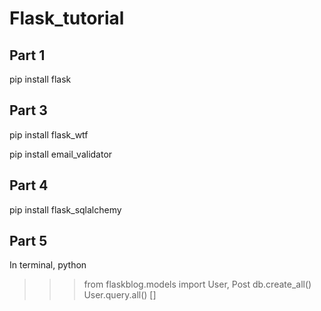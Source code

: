 # Flask_tutorial

## Part 1
pip install flask

## Part 3
pip install flask_wtf

pip install email_validator

## Part 4
pip install flask_sqlalchemy

## Part 5
In terminal,
python
>>> from flaskblog.models import User, Post
>>> db.create_all()
>>> User.query.all()
[]
